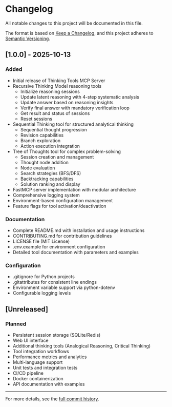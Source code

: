 # Changelog

All notable changes to this project will be documented in this file.

The format is based on [Keep a Changelog](https://keepachangelog.com/en/1.0.0/),
and this project adheres to [Semantic Versioning](https://semver.org/spec/v2.0.0.html).

## [1.0.0] - 2025-10-13

### Added
- Initial release of Thinking Tools MCP Server
- Recursive Thinking Model reasoning tools
  - Initialize reasoning sessions
  - Update latent reasoning with 4-step systematic analysis
  - Update answer based on reasoning insights
  - Verify final answer with mandatory verification loop
  - Get result and status of sessions
  - Reset sessions
- Sequential Thinking tool for structured analytical thinking
  - Sequential thought progression
  - Revision capabilities
  - Branch exploration
  - Action execution integration
- Tree of Thoughts tool for complex problem-solving
  - Session creation and management
  - Thought node addition
  - Node evaluation
  - Search strategies (BFS/DFS)
  - Backtracking capabilities
  - Solution ranking and display
- FastMCP server implementation with modular architecture
- Comprehensive logging system
- Environment-based configuration management
- Feature flags for tool activation/deactivation

### Documentation
- Complete README.md with installation and usage instructions
- CONTRIBUTING.md for contribution guidelines
- LICENSE file (MIT License)
- .env.example for environment configuration
- Detailed tool documentation with parameters and examples

### Configuration
- .gitignore for Python projects
- .gitattributes for consistent line endings
- Environment variable support via python-dotenv
- Configurable logging levels

## [Unreleased]

### Planned
- Persistent session storage (SQLite/Redis)
- Web UI interface
- Additional thinking tools (Analogical Reasoning, Critical Thinking)
- Tool integration workflows
- Performance metrics and analytics
- Multi-language support
- Unit tests and integration tests
- CI/CD pipeline
- Docker containerization
- API documentation with examples

---

For more details, see the [full commit history](https://github.com/HHC225/Thinking_Tools_Local/commits/main).
